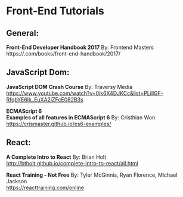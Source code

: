 # Front-End Tutorials

## General:<br>

**Front-End Developer Handbook 2017**
By: Frontend Masters<br>
https://.com/books/front-end-handbook/2017/

## JavaScript Dom:<br>

**JavaScript DOM Crash Course**
By: Traversy Media<br>
https://www.youtube.com/watch?v=0ik6X4DJKCc&list=PLillGF-RfqbYE6Ik_EuXA2iZFcE082B3s

**ECMAScript 6**<br>
**Examples of all features in ECMAScript 6**
By: Cristhian Won<br>
https://crismaster.github.io/es6-examples/

## React:<br>

**A Complete Intro to React**
By: Brian Holt<br>
http://btholt.github.io/complete-intro-to-react/all.html

**React Training - Not Free**
By: Tyler McGinnis, Ryan Florence, Michael Jackson<br>
https://reacttraining.com/online
